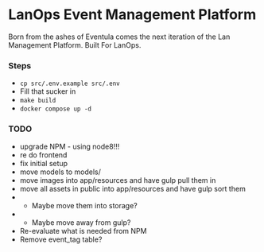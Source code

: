 # LanOps Event Management Platform

Born from the ashes of Eventula comes the next iteration of the Lan Management Platform. Built For LanOps.


### Steps

- ```cp src/.env.example src/.env```
- Fill that sucker in
- ```make build```
- ```docker compose up -d```


### TODO

- upgrade NPM - using node8!!!
- re do frontend
- fix initial setup
- move models to models/
- move images into app/resources and have gulp pull them in
- move all assets in public into app/resources and have gulp sort them
- - Maybe move them into storage?
- - Maybe move away from gulp?
- Re-evaluate what is needed from NPM
- Remove event_tag table?
